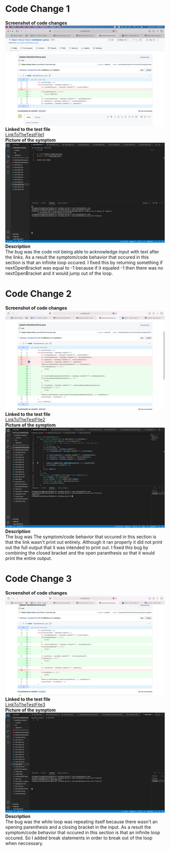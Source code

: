 # Code Change 1 
**Screenshot of code changes**
![Image](code1.png) \
**Linked to the test file** \
[LinkToTheTestFile1](https://github.com/Salam-Aboul-Hosn/markdown-parse/commit/fe48eaa3de504613f4dc99fb3419e9c293c6fec0) \
**Picture of the symptom** 
![Image](symptom1.png)
**Description** \
The bug was the code not being able to acknowledge input with text after the links. As a result the symptom/code behavior that occured in this section is that an infinite loop occured. I fixed this by returning something if nextOpenBracket was equal to -1 because if it equaled -1 then there was no nextOpenBracket and it would jump out of the loop.

# Code Change 2
**Screenshot of code changes**
![Image](code2.png) \
**Linked to the test file** \
[LinkToTheTestFile2](https://github.com/Salam-Aboul-Hosn/markdown-parse/commit/68ef65cd56ee8afb30c0542444c3e2de58c67895) \
**Picture of the symptom** 
![Image](symptom2.png)
**Description** \
The bug was The symptom/code behavior that occured in this section is that the link wasn't print out entirely. Although it ran properly it did not print out the full output that it was intended to print out. I fixed this bug by combining the closed bracket and the open paranthesis so that it would print the entire output.

# Code Change 3
**Screenshot of code changes**
![Image](code3.png) \
**Linked to the test file** \
[LinkToTheTestFile3](https://github.com/Salam-Aboul-Hosn/markdown-parse/commit/a06a975192b0d64625d74f976d0c3c3ec2418fc4) \
**Picture of the symptom** 
![Image](symptom3.png)
**Description** \
The bug was the while loop was repeating itself because there wasn't an opening parenthesis and a closing bracket in the input. As a result the symptom/code behavior that occured in this section is that an infinite loop occured. So I added break statements in order to break out of the loop when neccessary.
